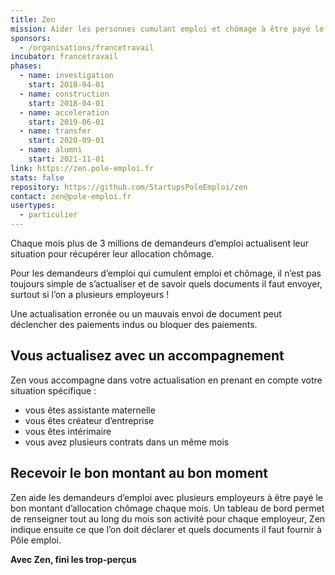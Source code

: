 ```yaml
---
title: Zen
mission: Aider les personnes cumulant emploi et chômage à être payé le bon montant d’allocation chômage
sponsors:
  - /organisations/francetravail
incubator: francetravail
phases:
  - name: investigation
    start: 2018-04-01
  - name: construction
    start: 2018-04-01
  - name: acceleration
    start: 2019-06-01
  - name: transfer
    start: 2020-09-01
  - name: alumni
    start: 2021-11-01
link: https://zen.pole-emploi.fr
stats: false
repository: https://github.com/StartupsPoleEmploi/zen
contact: zen@pole-emploi.fr
usertypes:
  - particulier
---
```

Chaque mois plus de 3 millions de demandeurs d’emploi actualisent leur situation pour récupérer leur allocation chômage.

Pour les demandeurs d’emploi qui cumulent emploi et chômage, il n’est pas toujours simple de s’actualiser et de savoir quels documents il faut envoyer, surtout si l’on a plusieurs employeurs !

Une actualisation erronée ou un mauvais envoi de document peut déclencher des paiements indus ou bloquer des paiements.


## Vous actualisez avec un accompagnement

Zen vous accompagne dans votre actualisation en prenant en compte votre situation spécifique :
- vous êtes assistante maternelle
- vous êtes créateur d’entreprise
- vous êtes intérimaire
- vous avez plusieurs contrats dans un même mois


## Recevoir le bon montant au bon moment

Zen aide les demandeurs d’emploi avec plusieurs employeurs à être payé le bon montant d’allocation chômage chaque mois.
Un tableau de bord permet de renseigner tout au long du mois son activité pour chaque employeur, Zen indique ensuite ce que l’on doit déclarer et quels documents il faut fournir à Pôle emploi.


**Avec Zen, fini les trop-perçus**
